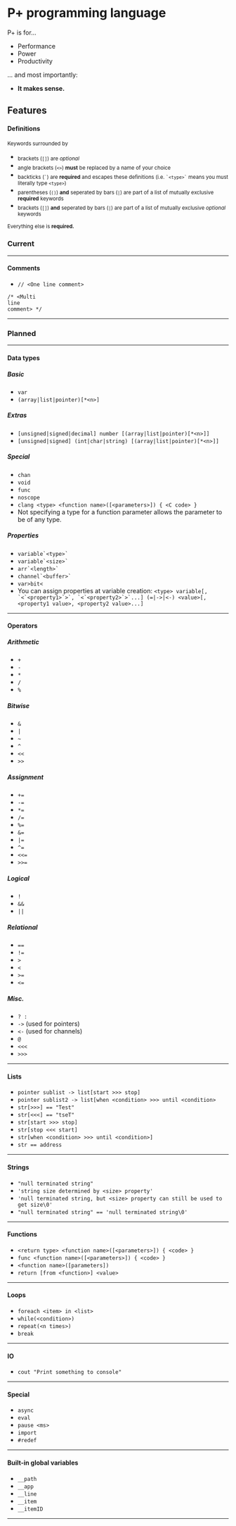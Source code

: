 # P+ programming language
P+ is for...
* Performance
* Power
* Productivity

... and most importantly:
* **It makes sense.**

## Features
#### Definitions
<sup>Keywords surrounded by</sup>
* <sub>brackets (`[]`) are *optional*</sub>
* <sub>angle brackets (`<>`) **must** be replaced by a name of your choice</sub>
* <sub>backticks (`` ` ``) are **required** and escapes these definitions (i.e. `` `<type>` `` means you must literally type `<type>`)</sub>
* <sub>parentheses (`()`) **and** seperated by bars (`|`) are part of a list of mutually exclusive **required** keywords</sub>
* <sub>brackets (`[]`) **and** seperated by bars (`|`) are part of a list of mutually exclusive *optional* keywords</sub>

<sub>Everything else is **required.**</sub>

### Current

--------

#### Comments
* `// <One line comment>`

```
/* <Multi
line
comment> */
```

--------

### Planned

--------

#### Data types
##### Basic
* `var`
* `(array|list|pointer)[*<n>]`

##### Extras
* `[unsigned|signed|decimal] number [(array|list|pointer)[*<n>]]`
* `[unsigned|signed] (int|char|string) [(array|list|pointer)[*<n>]]`

##### Special
* `chan`
* `void`
* `func`
* `noscope`
* `clang <type> <function name>([<parameters>]) { <C code> }`
* Not specifying a type for a function parameter allows the parameter to be of any type.

##### Properties
* `` variable`<type>` ``
* `` variable`<size>` ``
* `` arr`<length>` ``
* `` channel`<buffer>` ``
* `var>bit<`
* You can assign properties at variable creation: ``<type> variable[, `<`<property1>`>`, `<`<property2>`>`...] (=|->|<-) <value>[, <property1 value>, <property2 value>...]``

--------

#### Operators
##### Arithmetic
* `+`
* `-`
* `*`
* `/`
* `%`

##### Bitwise
* `&`
* `|`
* `~`
* `^`
* `<<`
* `>>`

##### Assignment
* `+=`
* `-=`
* `*=`
* `/=`
* `%=`
* `&=`
* `|=`
* `^=`
* `<<=`
* `>>=`

##### Logical
* `!`
* `&&`
* `||`

##### Relational
* `==`
* `!=`
* `>`
* `<`
* `>=`
* `<=`

##### Misc.
* `? :`
* `->` (used for pointers)
* `<-` (used for channels)
* `@`
* `<<<`
* `>>>`

--------

#### Lists
* `pointer sublist -> list[start >>> stop]`
* `pointer sublist2 -> list[when <condition> >>> until <condition>`
* `str[>>>] == "Test"`
* `str[<<<] == "tseT"`
* `str[start >>> stop]`
* `str[stop <<< start]`
* `str[when <condition> >>> until <condition>]`
* `str == address`

--------

#### Strings
* `"null terminated string"`
* `'string size determined by <size> property'`
* `'null terminated string, but <size> property can still be used to get size\0'`
* `"null terminated string" == 'null terminated string\0'`

--------

#### Functions
* `<return type> <function name>([<parameters>]) { <code> }`
* `func <function name>([<parameters>]) { <code> }`
* `<function name>([parameters])`
* `return [from <function>] <value>`

--------

#### Loops
* `foreach <item> in <list>`
* `while(<condition>)`
* `repeat(<n times>)`
* `break`

--------

#### IO
* `cout "Print something to console"`

--------

#### Special
* `async`
* `eval`
* `pause <ms>`
* `import`
* `#redef`

--------

#### Built-in global variables
* `__path`
* `__app`
* `__line`
* `__item`
* `__itemID`

--------
